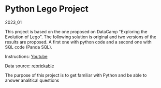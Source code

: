 # Python Lego Project
2023_01

This project is based on the one proposed on DataCamp "Exploring the Evolution of Lego".
The following solution is original and two versions of the results are proposed. A first one with python code and a second one with SQL code (Panda SQL).

Instructions: 
[Youtube](https://www.youtube.com/watch?v=BzQDi4D0B_M&t=2319s)

Data source:
[rebrickable](https://rebrickable.com/downloads/)

The purpose of this project is to get familiar with Python and be able to answer analitical questions
